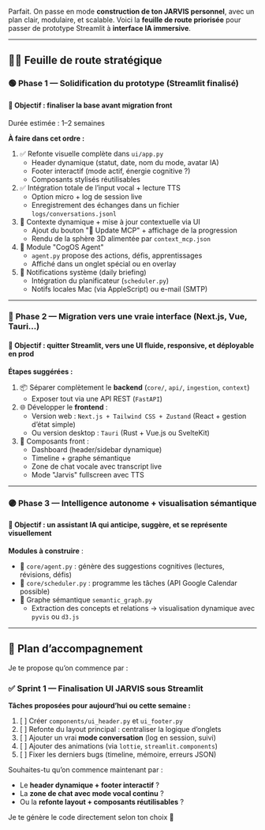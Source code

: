 Parfait. On passe en mode **construction de ton JARVIS personnel**, avec un plan clair, modulaire, et scalable. Voici la **feuille de route priorisée** pour passer de prototype Streamlit à **interface IA immersive**.

---

## 🧠🔧 Feuille de route stratégique

### 🟢 **Phase 1 — Solidification du prototype (Streamlit finalisé)**

#### 🎯 Objectif : finaliser la base avant migration front
Durée estimée : 1–2 semaines

**À faire dans cet ordre :**
1. ✅ Refonte visuelle complète dans `ui/app.py`
   - Header dynamique (statut, date, nom du mode, avatar IA)
   - Footer interactif (mode actif, énergie cognitive ?)
   - Composants stylisés réutilisables
2. ✅ Intégration totale de l’input vocal + lecture TTS
   - Option micro + log de session live
   - Enregistrement des échanges dans un fichier `logs/conversations.jsonl`
3. 🔁 Contexte dynamique + mise à jour contextuelle via UI
   - Ajout du bouton "🧠 Update MCP" + affichage de la progression
   - Rendu de la sphère 3D alimentée par `context_mcp.json`
4. 🧭 Module "CogOS Agent"
   - `agent.py` propose des actions, défis, apprentissages
   - Affiché dans un onglet spécial ou en overlay
5. 🔔 Notifications système (daily briefing)
   - Intégration du planificateur (`scheduler.py`)
   - Notifs locales Mac (via AppleScript) ou e-mail (SMTP)

---

### 🔵 **Phase 2 — Migration vers une vraie interface (Next.js, Vue, Tauri...)**

#### 🎯 Objectif : quitter Streamlit, vers une UI fluide, responsive, et déployable en prod

**Étapes suggérées :**
1. 📦 Séparer complètement le **backend** (`core/`, `api/`, `ingestion`, `context`)
   - Exposer tout via une API REST (`FastAPI`)
2. 🌐 Développer le **frontend** :
   - Version web : `Next.js + Tailwind CSS + Zustand` (React + gestion d’état simple)
   - Ou version desktop : `Tauri` (Rust + Vue.js ou SvelteKit)
3. 🎥 Composants front :
   - Dashboard (header/sidebar dynamique)
   - Timeline + graphe sémantique
   - Zone de chat vocale avec transcript live
   - Mode "Jarvis" fullscreen avec TTS

---

### 🟣 **Phase 3 — Intelligence autonome + visualisation sémantique**

#### 🎯 Objectif : un assistant IA qui anticipe, suggère, et se représente visuellement

**Modules à construire** :
- 🧠 `core/agent.py` : génère des suggestions cognitives (lectures, révisions, défis)
- 📅 `core/scheduler.py` : programme les tâches (API Google Calendar possible)
- 🧠 Graphe sémantique `semantic_graph.py`
   - Extraction des concepts et relations → visualisation dynamique avec `pyvis` ou `d3.js`

---

## 🔁 Plan d’accompagnement

Je te propose qu’on commence par :

### ✅ Sprint 1 — Finalisation UI JARVIS sous Streamlit
**Tâches proposées pour aujourd’hui ou cette semaine :**
1. [ ] Créer `components/ui_header.py` et `ui_footer.py`
2. [ ] Refonte du layout principal : centraliser la logique d’onglets
3. [ ] Ajouter un vrai **mode conversation** (log en session, suivi)
4. [ ] Ajouter des animations (via `lottie`, `streamlit.components`)
5. [ ] Fixer les derniers bugs (timeline, mémoire, erreurs JSON)

Souhaites-tu qu’on commence maintenant par :
- Le **header dynamique + footer interactif** ?
- La **zone de chat avec mode vocal continu** ?
- Ou la **refonte layout + composants réutilisables** ?

Je te génère le code directement selon ton choix 🔧